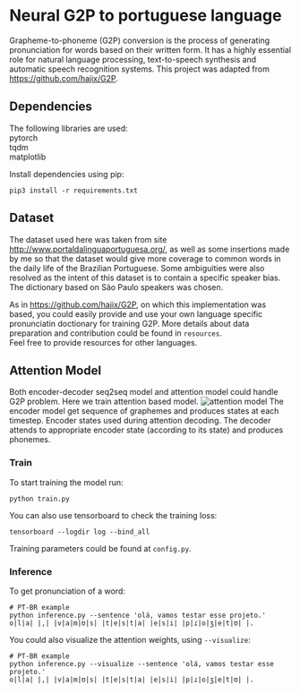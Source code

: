 # Neural G2P to portuguese language

Grapheme-to-phoneme (G2P) conversion is the process of generating pronunciation for words based on their written form. It has a highly essential role for natural language processing, text-to-speech synthesis and automatic speech recognition systems. This project was adapted from https://github.com/hajix/G2P.

## Dependencies
The following libraries are used:<br/>
pytorch<br/>
tqdm<br/>
matplotlib<br/>

Install dependencies using pip:
```
pip3 install -r requirements.txt
```

## Dataset
The dataset used here was taken from site http://www.portaldalinguaportuguesa.org/, as well as some insertions made by me so that the dataset would give more coverage to common words in the daily life of the Brazilian Portuguese. Some ambiguities were also resolved as the intent of this dataset is to contain a specific speaker bias. The dictionary based on São Paulo speakers was chosen.

As in https://github.com/hajix/G2P, on which this implementation was based, you could easily provide and use your own language specific pronunciatin doctionary for training G2P.
More details about data preparation and contribution could be found in ```resources```.<br/>
Feel free to provide resources for other languages.


## Attention Model
Both encoder-decoder seq2seq model and attention model could handle G2P problem.
Here we train attention based model.
![attention model](attention/attention-bidi.jpg)
The encoder model get sequence of graphemes and produces states at each timestep.
Encoder states used during attention decoding.
The decoder attends to appropriate encoder state (according to its state) and produces phonemes.


### Train
To start training the model run:
```
python train.py
```
You can also use tensorboard to check the training loss:
```
tensorboard --logdir log --bind_all
```
Training parameters could be found at ```config.py```.

### Inference
To get pronunciation of a word:
```
# PT-BR example
python inference.py --sentence 'olá, vamos testar esse projeto.'
o|l|a| |,| |v|a|m|ʊ|s| |t|e|s|t|a| |e|s|i| |p|ɾ|o|ʒ|e|t|ʊ| |.

```
You could also visualize the attention weights, using ```--visualize```:
```
# PT-BR example
python inference.py --visualize --sentence 'olá, vamos testar esse projeto.'
o|l|a| |,| |v|a|m|ʊ|s| |t|e|s|t|a| |e|s|i| |p|ɾ|o|ʒ|e|t|ʊ| |.
```
